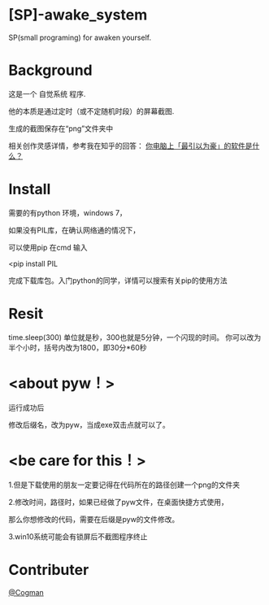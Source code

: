 # [SP]-awake_system
SP(small programing) for awaken yourself.

Background
====

这是一个 自觉系统 程序. 

他的本质是通过定时（或不定随机时段）的屏幕截图.

生成的截图保存在“png”文件夹中

相关创作灵感详情，参考我在知乎的回答：
<a href="https://www.zhihu.com/question/21065451/answer/681896589">你电脑上「最引以为豪」的软件是什么？</a>



Install
====
需要的有python 环境，windows 7，

如果没有PIL库，在确认网络通的情况下，

可以使用pip 在cmd 输入

<pip install PIL

完成下载库包。入门python的同学，详情可以搜索有关pip的使用方法

Resit
====
time.sleep(300)
单位就是秒，300也就是5分钟，一个闪现的时间。
你可以改为半个小时，括号内改为1800，即30分*60秒

<about pyw！>
====
运行成功后

修改后缀名，改为pyw，当成exe双击点就可以了。

<be care for this！>
====
1.但是下载使用的朋友一定要记得在代码所在的路径创建一个png的文件夹

2.修改时间，路径时，如果已经做了pyw文件，在桌面快捷方式使用，

  那么你想修改的代码，需要在后缀是pyw的文件修改。
  
3.win10系统可能会有锁屏后不截图程序终止

Contributer
====
<a href="https://www.zhihu.com/people/chendi77/activities">@Cogman</a>

